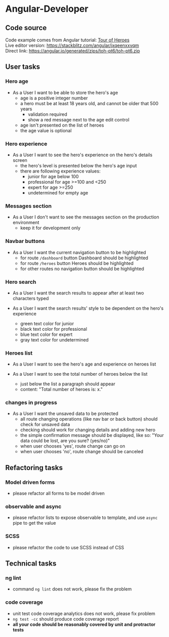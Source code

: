 # Angular-Developer

## Code source
Code example comes from Angular tutorial: [Tour of Heroes](https://angular.io/tutorial)<br>
Live editor version: https://stackblitz.com/angular/jxqeenxxvqm <br>
Direct link: https://angular.io/generated/zips/toh-pt6/toh-pt6.zip

## User tasks

### Hero age

- As a User I want to be able to store the hero's age
  - age is a positive integer number
  - a hero must be at least 18 years old, and cannot be older that 500 years
    - validation required
    - show a red message next to the age edit control
  - age isn't presented on the list of heroes
  - the age value is optional

### Hero experience

- As a User I want to see the hero's experience on the hero's details screen
  - the hero's level is presented below the hero's age input
  - there are following experience values:
    - junior for age below 100
    - professional for age >=100 and <250
    - expert for age >=250
    - undetermined for empty age

### Messages section
- As a User I don't want to see the messages section on the production environment
  - keep it for development only

### Navbar buttons
- As a User I want the current navigation button to be highlighted
  - for route `/dashboard` button Dashboard should be highlighted
  - for route `/heroes` button Heroes should be highlighted
  - for other routes no navigation button should be highlighted

### Hero search
- As a User I want the search results to appear after at least two characters typed

- As a User I want the search results' style to be dependent on the hero's experience
  - green text color for junior
  - black text color for professional
  - blue text color for expert
  - gray text color for undetermined

### Heroes list
- As a User I want to see the hero's age and experience on heroes list

- As a User I want to see the total number of heroes below the list
  - just below the list a paragraph should appear
  - content: "Total number of heroes is: x."

### changes in progress
- As a User I want the unsaved data to be protected
  - all route changing operations (like nav bar or back button) should check for unsaved data
  - checking should work for changing details and adding new hero
  - the simple confirmation message should be displayed, like so: "Your data could be lost, are you sure? (yes/no)"
  - when user chooses 'yes', route change can go on
  - when user chooses 'no', route change should be canceled

## Refactoring tasks

### Model driven forms
- please refactor all forms to be model driven

### observable and async
- please refactor lists to expose observable to template, and use `async` pipe to get the value

### SCSS
- please refactor the code to use SCSS instead of CSS

## Technical tasks

### ng lint
- command `ng lint` does not work, please fix the problem

### code coverage
- unit test code coverage analytics does not work, please fix problem
- `ng test -cc` should produce code coverage report
- **all your code should be reasonably covered by unit and protractor tests**

